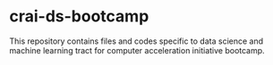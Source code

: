 # crai-ds-bootcamp

This repository contains files and codes specific to data science and machine learning tract for computer acceleration initiative bootcamp.
